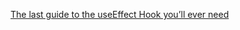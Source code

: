[The last guide to the useEffect Hook you’ll ever need](https://blog.logrocket.com/guide-to-react-useeffect-hook/)